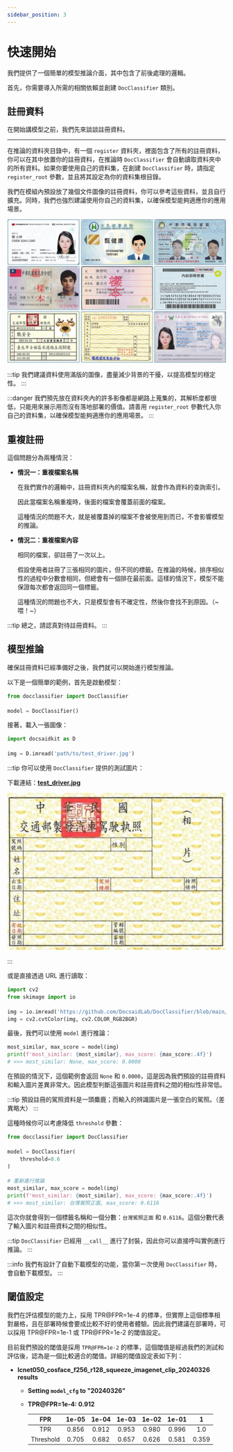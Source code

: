 ```yaml
---
sidebar_position: 3
---
```


# 快速開始

我們提供了一個簡單的模型推論介面，其中包含了前後處理的邏輯。

首先，你需要導入所需的相關依賴並創建 `DocClassifier` 類別。

## 註冊資料

在開始講模型之前，我們先來談談註冊資料。

---

在推論的資料夾目錄中，有一個 `register` 資料夾，裡面包含了所有的註冊資料，你可以在其中放置你的註冊資料，在推論時 `DocClassifier` 會自動讀取資料夾中的所有資料。如果你要使用自己的資料集，在創建 `DocClassifier` 時，請指定 `register_root` 參數，並且將其設定為你的資料集根目錄。

我們在模組內預設放了幾個文件圖像的註冊資料，你可以參考這些資料，並且自行擴充。同時，我們也強烈建議使用你自己的資料集，以確保模型能夠適應你的應用場景。

![register](./resources/register_demo.jpg)

:::tip
我們建議資料使用滿版的圖像，盡量減少背景的干擾，以提高模型的穩定性。
:::

:::danger
我們預先放在資料夾內的許多影像都是網路上蒐集的，其解析度都很低，只能用來展示用而沒有落地部署的價值。請善用 `register_root` 參數代入你自己的資料集，以確保模型能夠適應你的應用場景。
:::

## 重複註冊

這個問題分為兩種情況：

- **情況一：重複檔案名稱**

    在我們實作的邏輯中，註冊資料夾內的檔案名稱，就會作為資料的查詢索引。

    因此當檔案名稱重複時，後面的檔案會覆蓋前面的檔案。

    這種情況的問題不大，就是被覆蓋掉的檔案不會被使用到而已，不會影響模型的推論。

- **情況二：重複檔案內容**

    相同的檔案，卻註冊了一次以上。

    假設使用者註冊了三張相同的圖片，但不同的標籤。在推論的時候，排序相似性的過程中分數會相同，但總會有一個排在最前面。這樣的情況下，模型不能保證每次都會返回同一個標籤。

    這種情況的問題也不大，只是模型會有不確定性，然後你會找不到原因。（~喂！~）

:::tip
總之，請認真對待註冊資料。
:::

## 模型推論

確保註冊資料已經準備好之後，我們就可以開始進行模型推論。

以下是一個簡單的範例，首先是啟動模型：

```python
from docclassifier import DocClassifier

model = DocClassifier()
```

接著，載入一張圖像：

```python
import docsaidkit as D

img = D.imread('path/to/test_driver.jpg')
```

:::tip
你可以使用 `DocClassifier` 提供的測試圖片：

下載連結：[**test_driver.jpg**](https://github.com/DocsaidLab/DocClassifier/blob/main/docs/test_driver.jpg)

![test_card](./resources/test_driver.jpg)

:::

或是直接透過 URL 進行讀取：

```python
import cv2
from skimage import io

img = io.imread('https://github.com/DocsaidLab/DocClassifier/blob/main/docs/test_driver.jpg?raw=true')
img = cv2.cvtColor(img, cv2.COLOR_RGB2BGR)
```

最後，我們可以使用 `model` 進行推論：

```python
most_similar, max_score = model(img)
print(f'most_similar: {most_similar}, max_score: {max_score:.4f}')
# >>> most_similar: None, max_score: 0.0000
```

在預設的情況下，這個範例會返回 `None` 和 `0.0000`，這是因為我們預設的註冊資料和輸入圖片差異非常大。因此模型判斷這張圖片和註冊資料之間的相似性非常低。

:::tip
預設註冊的駕照資料是一頭麋鹿；而輸入的辨識圖片是一張空白的駕照。（差異略大）
:::

這種時候你可以考慮降低 `threshold` 參數：

```python
from docclassifier import DocClassifier

model = DocClassifier(
    threshold=0.6
)

# 重新進行推論
most_similar, max_score = model(img)
print(f'most_similar: {most_similar}, max_score: {max_score:.4f}')
# >>> most_similar: 台灣駕照正面, max_score: 0.6116
```

這次你就會得到一個標籤名稱和一個分數：`台灣駕照正面` 和 `0.6116`。這個分數代表了輸入圖片和註冊資料之間的相似性。

:::tip
`DocClassifier` 已經用 `__call__` 進行了封裝，因此你可以直接呼叫實例進行推論。
:::

:::info
我們有設計了自動下載模型的功能，當你第一次使用 `DocClassifier` 時，會自動下載模型。
:::

## 閾值設定

我們在評估模型的能力上，採用 TPR@FPR=1e-4 的標準，但實際上這個標準相對嚴格，且在部署時候會要成比較不好的使用者體驗。因此我們建議在部署時，可以採用 TPR@FPR=1e-1 或 TPR@FPR=1e-2 的閾值設定。

目前我們預設的閾值是採用 `TPR@FPR=1e-2` 的標準，這個閾值是經過我們的測試和評估後，認為是一個比較適合的閾值。詳細的閾值設定表如下列：

- **lcnet050_cosface_f256_r128_squeeze_imagenet_clip_20240326 results**

    - **Setting `model_cfg` to "20240326"**
    - **TPR@FPR=1e-4: 0.912**

        |    FPR    |  1e-05  |  1e-04  |  1e-03  |  1e-02  |  1e-01  |   1     |
        | :-------: | :-----: | :-----: | :-----: | :-----: | :-----: | :-----: |
        |    TPR    |  0.856  |  0.912  |  0.953  |  0.980  |  0.996  |   1.0   |
        | Threshold |  0.705  |  0.682  |  0.657  |  0.626  |  0.581  |  0.359  |
